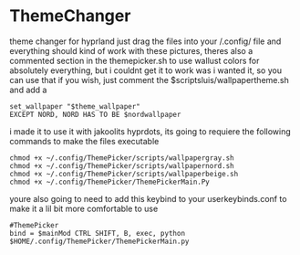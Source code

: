 # ThemeChanger
theme changer for hyprland
just drag the files into your /.config/ file and everything should kind of work with these pictures, theres also a commented section in the themepicker.sh to use wallust colors for absolutely everything, but i couldnt get it to work was i wanted it, so you can use that if you wish, just comment the $scriptsluis/wallpapertheme.sh and add a
    
    set_wallpaper "$theme_wallpaper"
    EXCEPT NORD, NORD HAS TO BE $nordwallpaper
i made it to use it with jakoolits hyprdots, its going to requiere the following commands to make the files executable

    chmod +x ~/.config/ThemePicker/scripts/wallpapergray.sh
    chmod +x ~/.config/ThemePicker/scripts/wallpapernord.sh
    chmod +x ~/.config/ThemePicker/scripts/wallpaperbeige.sh
    chmod +x ~/.config/ThemePicker/ThemePickerMain.Py


youre also going to need to add this keybind to your userkeybinds.conf to make it a lil bit more comfortable to use

    #ThemePicker
    bind = $mainMod CTRL SHIFT, B, exec, python $HOME/.config/ThemePicker/ThemePickerMain.py
